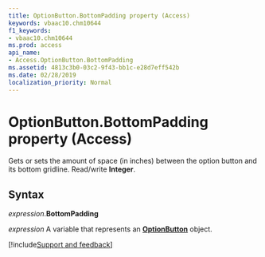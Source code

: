 ```yaml
---
title: OptionButton.BottomPadding property (Access)
keywords: vbaac10.chm10644
f1_keywords:
- vbaac10.chm10644
ms.prod: access
api_name:
- Access.OptionButton.BottomPadding
ms.assetid: 4813c3b0-03c2-9f43-bb1c-e28d7eff542b
ms.date: 02/28/2019
localization_priority: Normal
---
```



# OptionButton.BottomPadding property (Access)

Gets or sets the amount of space (in inches) between the option button and its bottom gridline. Read/write **Integer**.


## Syntax

_expression_.**BottomPadding**

_expression_ A variable that represents an **[OptionButton](Access.OptionButton.md)** object.




[!include[Support and feedback](~/includes/feedback-boilerplate.md)]